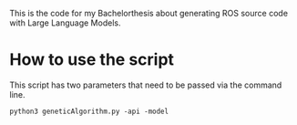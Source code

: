 This is the code for my Bachelorthesis about generating ROS source code with Large Language Models.
# How to use the script
This script has two parameters that need to be passed via the command line.
    
```
python3 geneticAlgorithm.py -api -model
```
